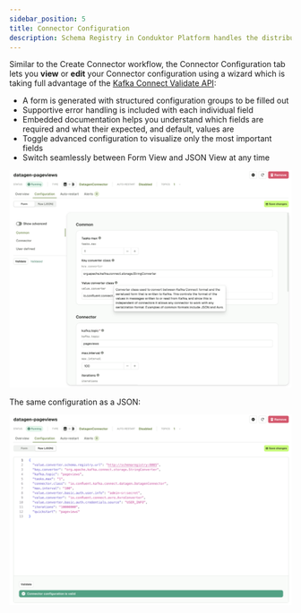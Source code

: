 ```yaml
---
sidebar_position: 5
title: Connector Configuration
description: Schema Registry in Conduktor Platform handles the distribution and synchronization of schemas to the producer and consumer for Kafka.
---
```


Similar to the Create Connector workflow, the Connector Configuration tab lets you **view** or **edit** your Connector configuration using a wizard which is taking full advantage of the [Kafka Connect Validate API](https://docs.confluent.io/platform/current/connect/references/restapi.html#put--connector-plugins-(string-name)-config-validate):

- A form is generated with structured configuration groups to be filled out
- Supportive error handling is included with each individual field
- Embedded documentation helps you understand which fields are required and what their expected, and default, values are
- Toggle advanced configuration to visualize only the most important fields
- Switch seamlessly between Form View and JSON View at any time

![Connector configuration](assets/connector-details-config-form.png)

The same configuration as a JSON:

![Connector configuration as a JSON](assets/connector-details-config-json.png)
